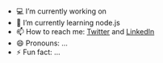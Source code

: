 
- 💻 I’m currently working on 
- 🌱 I’m currently learning node.js
- 📫 How to reach me: [Twitter](twitter.com/yared_776) and [LinkedIn](linkedin.com/in/yared776)
- 😄 Pronouns: ...
- ⚡ Fun fact: ...
